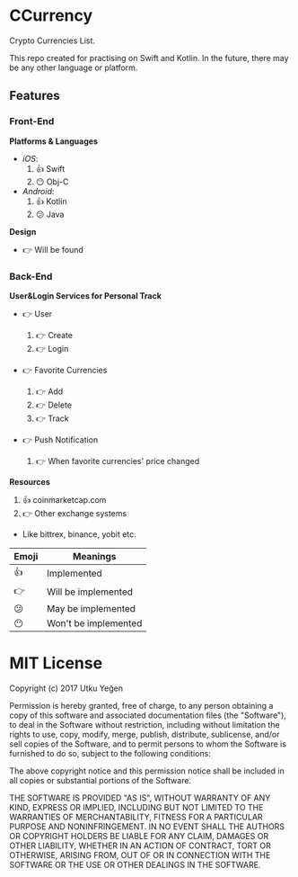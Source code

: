 # CCurrency
Crypto Currencies List.

This repo created for practising on Swift and Kotlin. In the future, there may be any other language or platform.

## Features
### Front-End
**Platforms & Languages**
* *iOS*:
  1. :+1: Swift
  2. :no_mouth: Obj-C
* *Android*:
  1. :+1: Kotlin
  2. :confused: Java
  
**Design**
* :point_right: Will be found
  
### Back-End
**User&Login Services for Personal Track**
* :point_right: User
  1. :point_right: Create
  2. :point_right: Login
  
* :point_right: Favorite Currencies
  1. :point_right: Add
  2. :point_right: Delete
  3. :point_right: Track
  
* :point_right: Push Notification
  1. :point_right: When favorite currencies' price changed

**Resources**
1. :+1: coinmarketcap.com
1. :point_right: Other exchange systems
  * Like bittrex, binance, yobit etc.

Emoji | Meanings
--- | ---
:+1: | Implemented
:point_right: | Will be implemented
:confused: | May be implemented
:no_mouth: | Won't be implemented

# MIT License

Copyright (c) 2017 Utku Yeğen

Permission is hereby granted, free of charge, to any person obtaining a copy
of this software and associated documentation files (the "Software"), to deal
in the Software without restriction, including without limitation the rights
to use, copy, modify, merge, publish, distribute, sublicense, and/or sell
copies of the Software, and to permit persons to whom the Software is
furnished to do so, subject to the following conditions:

The above copyright notice and this permission notice shall be included in all
copies or substantial portions of the Software.

THE SOFTWARE IS PROVIDED "AS IS", WITHOUT WARRANTY OF ANY KIND, EXPRESS OR
IMPLIED, INCLUDING BUT NOT LIMITED TO THE WARRANTIES OF MERCHANTABILITY,
FITNESS FOR A PARTICULAR PURPOSE AND NONINFRINGEMENT. IN NO EVENT SHALL THE
AUTHORS OR COPYRIGHT HOLDERS BE LIABLE FOR ANY CLAIM, DAMAGES OR OTHER
LIABILITY, WHETHER IN AN ACTION OF CONTRACT, TORT OR OTHERWISE, ARISING FROM,
OUT OF OR IN CONNECTION WITH THE SOFTWARE OR THE USE OR OTHER DEALINGS IN THE
SOFTWARE.
